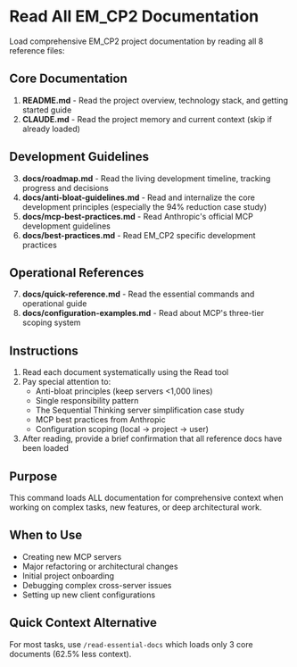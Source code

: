 # Read All EM_CP2 Documentation

Load comprehensive EM_CP2 project documentation by reading all 8 reference files:

## Core Documentation
1. **README.md** - Read the project overview, technology stack, and getting started guide
2. **CLAUDE.md** - Read the project memory and current context (skip if already loaded)

## Development Guidelines
3. **docs/roadmap.md** - Read the living development timeline, tracking progress and decisions
4. **docs/anti-bloat-guidelines.md** - Read and internalize the core development principles (especially the 94% reduction case study)
5. **docs/mcp-best-practices.md** - Read Anthropic's official MCP development guidelines
6. **docs/best-practices.md** - Read EM_CP2 specific development practices

## Operational References
7. **docs/quick-reference.md** - Read the essential commands and operational guide
8. **docs/configuration-examples.md** - Read about MCP's three-tier scoping system

## Instructions
1. Read each document systematically using the Read tool
2. Pay special attention to:
   - Anti-bloat principles (keep servers <1,000 lines)
   - Single responsibility pattern
   - The Sequential Thinking server simplification case study
   - MCP best practices from Anthropic
   - Configuration scoping (local → project → user)
3. After reading, provide a brief confirmation that all reference docs have been loaded

## Purpose
This command loads ALL documentation for comprehensive context when working on complex tasks, new features, or deep architectural work.

## When to Use
- Creating new MCP servers
- Major refactoring or architectural changes  
- Initial project onboarding
- Debugging complex cross-server issues
- Setting up new client configurations

## Quick Context Alternative
For most tasks, use `/read-essential-docs` which loads only 3 core documents (62.5% less context).